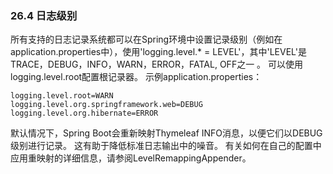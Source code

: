 ### 26.4 日志级别

所有支持的日志记录系统都可以在Spring环境中设置记录级别（例如在application.properties中），使用'logging.level.\* = LEVEL'，其中'LEVEL'是TRACE，DEBUG，INFO，WARN，ERROR，FATAL, OFF之一 。 可以使用logging.level.root配置根记录器。 示例application.properties：

```
logging.level.root=WARN
logging.level.org.springframework.web=DEBUG
logging.level.org.hibernate=ERROR
```

默认情况下，Spring Boot会重新映射Thymeleaf INFO消息，以便它们以DEBUG级别进行记录。 这有助于降低标准日志输出中的噪音。 有关如何在自己的配置中应用重映射的详细信息，请参阅LevelRemappingAppender。

